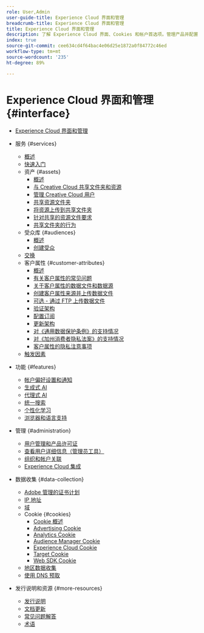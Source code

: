 ```yaml
---
role: User,Admin
user-guide-title: Experience Cloud 界面和管理
breadcrumb-title: Experience Cloud 界面和管理
title: Experience Cloud 界面和管理
description: 了解 Experience Cloud 界面、Cookies 和帐户首选项。管理产品并配置人员服务，包括客户属性和受众库。 共享 Experience Cloud 资产。
index: true
source-git-commit: cee634cd4f64bac4e06d25e1872a0f84772c46ed
workflow-type: tm+mt
source-wordcount: '235'
ht-degree: 89%

---
```



# Experience Cloud 界面和管理 {#interface}

+ [Experience Cloud 界面和管理](experience-cloud.md)

+ 服务 {#services}
   + [概述](services/overview.md)
   + [快速入门](services/getting-started.md)
   + 资产 {#assets}
      + [概述](services/assets/experience-cloud-assets.md)
      + [与 Creative Cloud 共享文件夹和资源](services/assets/creative-cloud.md)
      + [管理 Creative Cloud 用户](services/assets/manage-cc-users.md)
      + [共享资源文件夹](services/assets/share.md)
      + [将资源上传到共享文件夹](services/assets/upload.md)
      + [针对共享的资源文件要求](services/assets/file-reqs.md)
      + [共享文件夹的行为](services/assets/behavior.md)
   + 受众库 {#audiences}
      + [概述](services/audiences/overview.md)
      + [创建受众](services/audiences/create.md)
   + [交换](services/exchange.md)
   + 客户属性 {#customer-attributes}
      + [概述](services/customer-attributes/attributes.md)
      + [有关客户属性的常见问题](services/customer-attributes/faq-crs.md)
      + [关于客户属性的数据文件和数据源](services/customer-attributes/crs-data-file.md)
      + [创建客户属性来源并上传数据文件](services/customer-attributes/t-crs-usecase.md)
      + [可选 - 通过 FTP 上传数据文件](services/customer-attributes/t-upload-attributes-ftp.md)
      + [验证架构](services/customer-attributes/validate-schema.md)
      + [配置订阅](services/customer-attributes/subscription.md)
      + [更新架构](services/customer-attributes/t-update-schema.md)
      + [对《通用数据保护条例》的支持情况](services/customer-attributes/gdpr.md)
      + [对《加州消费者隐私法案》的支持情况](services/customer-attributes/ccpa.md)
      + [客户属性的隐私注意事项](services/customer-attributes/privacy-mac.md)
   + [触发因素](services/triggers.md)

+ 功能 {#features}
   + [帐户偏好设置和通知](features/account-preferences.md)
   + [生成式 AI](features/generative-ai.md)
   + [代理式 AI](features/agentic-ai.md)
   + [统一搜索](features/search.md)
   + [个性化学习](features/personalized-learning.md)
   + [浏览器和语言支持](browser-language.md)

+ 管理 {#administration}
   + [用户管理和产品许可证](administration/admin-console.md)
   + [查看用户详细信息（管理员工具）](administration/admin-tool-experience-cloud.md)
   + [组织和帐户关联](administration/organizations.md)
   + [Experience Cloud 集成](administration/integrations.md)

+ 数据收集 {#data-collection}
   + [Adobe 管理的证书计划](data-collection/adobe-managed-cert.md)
   + [IP 地址](data-collection/ip-addresses.md)
   + [域](data-collection/domains.md)
   + Cookie {#cookies}
      + [Cookie 概述](data-collection/cookies/overview.md)
      + [Advertising Cookie](data-collection/cookies/advertising.md)
      + [Analytics Cookie](data-collection/cookies/analytics.md)
      + [Audience Manager Cookie](data-collection/cookies/audience-manager.md)
      + [Experience Cloud Cookie](data-collection/cookies/experience-cloud.md)
      + [Target Cookie](data-collection/cookies/target.md)
      + [Web SDK Cookie](data-collection/cookies/web-sdk.md)
   + [地区数据收集](data-collection/rdc.md)
   + [使用 DNS 预取](data-collection/dns-prefetch.md)

+ 发行说明和资源 {#more-resources}
   + [发行说明](more-resources/release-notes.md)
   + [文档更新](more-resources/doc-updates.md)
   + [常见问题解答](more-resources/faq.md)
   + [术语](more-resources/terms.md)

